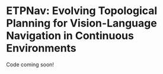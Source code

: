 # ETPNav: Evolving Topological Planning for Vision-Language Navigation in Continuous Environments

Code coming soon!
